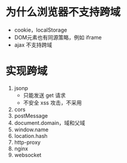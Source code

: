 # 为什么浏览器不支持跨域
+ cookie，localStorage
+ DOM元素也有同源策略，例如 iframe
+ ajax 不支持跨域

# 实现跨域
1. jsonp
    + 只能发送 get 请求
    + 不安全 xss 攻击，不采用
2. cors
3. postMessage
4. document.domain，域和父域
5. window.name
6. location.hash
7. http-proxy
8. nginx
9. websocket

